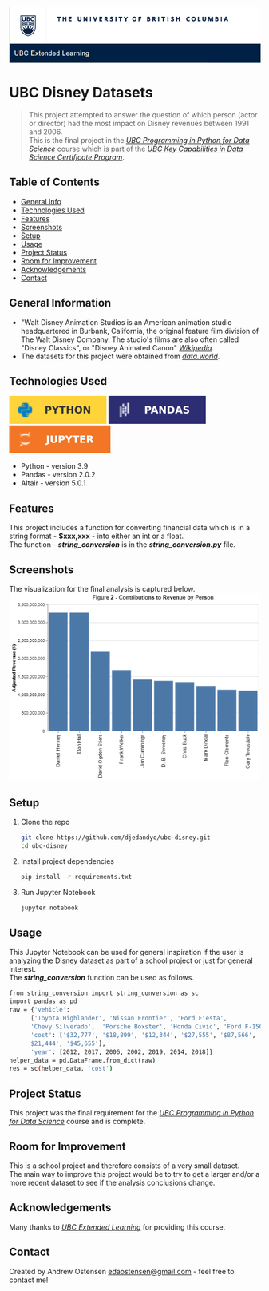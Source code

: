![UBC Extended Learning](/img/UBC_EL.png)

# UBC Disney Datasets
> This project attempted to answer the question of which person (actor or director) had the most impact on Disney revenues between 1991 and 2006.  
> This is the final project in the [_UBC Programming in Python for Data Science_](https://extendedlearning.ubc.ca/courses/programming-python-data-science/fs011) course which is part of the [_UBC Key Capabilities in Data Science Certificate Program_](https://extendedlearning.ubc.ca/programs/key-capabilities-data-science). 

## Table of Contents
* [General Info](#general-information)
* [Technologies Used](#technologies-used)
* [Features](#features)
* [Screenshots](#screenshots)
* [Setup](#setup)
* [Usage](#usage)
* [Project Status](#project-status)
* [Room for Improvement](#room-for-improvement)
* [Acknowledgements](#acknowledgements)
* [Contact](#contact)
<!-- * [License](#license) -->


## General Information
- "Walt Disney Animation Studios is an American animation studio headquartered in Burbank, California, the original feature film division of The Walt Disney Company. The studio's films are also often called "Disney Classics", or "Disney Animated Canon" [_Wikipedia_](https://en.wikipedia.org/wiki/List_of_Walt_Disney_Animation_Studios_films).
- The datasets for this project were obtained from [_data.world_](https://data.world/kgarrett/disney-character-success-00-16).  


## Technologies Used
![Python](/img/Python.svg)  ![Pandas](/img/Pandas.svg)  ![Jupyter](/img/Jupyter.svg)
- Python - version 3.9
- Pandas - version 2.0.2
- Altair - version 5.0.1


## Features
This project includes a function for converting financial data which is in a string format - **$xxx,xxx** - into either an int or a float.  
The function - ***string_conversion*** is in the ***string_conversion.py*** file.  

## Screenshots

The visualization for the final analysis is captured below.  
![Revenue](/img/Revenue_Chart.png)

## Setup
1. Clone the repo
   ```sh
   git clone https://github.com/djedandyo/ubc-disney.git
   cd ubc-disney
   ```
2. Install project dependencies
   ```sh
   pip install -r requirements.txt
   ```   
3. Run Jupyter Notebook
   ```sh
   jupyter notebook
   ```     


## Usage
This Jupyter Notebook can be used for general inspiration if the user is analyzing the Disney dataset as part of a school project or just for general interest.  
The ***string_conversion*** function can be used as follows.  
```sh
from string_conversion import string_conversion as sc
import pandas as pd
raw = {'vehicle': 
      ['Toyota Highlander', 'Nissan Frontier', 'Ford Fiesta', 
      'Chevy Silverado',  'Porsche Boxster', 'Honda Civic', 'Ford F-150'], 
      'cost': ['$32,777', '$18,899', '$12,344', '$27,555', '$87,566', '
      $21,444', '$45,655'],
      'year': [2012, 2017, 2006, 2002, 2019, 2014, 2018]}
helper_data = pd.DataFrame.from_dict(raw)
res = sc(helper_data, 'cost')
```

## Project Status
This project was the final requirement for the [_UBC Programming in Python for Data Science_](https://extendedlearning.ubc.ca/courses/programming-python-data-science/fs011) course and is complete.  


## Room for Improvement
This is a school project and therefore consists of a very small dataset.  
The main way to improve this project would be to try to get a larger and/or a more recent dataset to see if the analysis conclusions change.

## Acknowledgements
Many thanks to [_UBC Extended Learning_](https://extendedlearning.ubc.ca/programs/key-capabilities-data-science) for providing this course.  


## Contact
Created by Andrew Ostensen [edaostensen@gmail.com](mailto:edaostensen@gmail.com) - feel free to contact me!